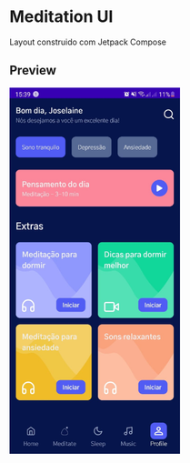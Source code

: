 # Meditation UI

Layout construido com Jetpack Compose

## Preview
<img src="https://github.com/joselaine-code/MeditationUI/blob/036f1429a38506c26ea390a38326abeea51ba027/image.jpeg" width="300">
